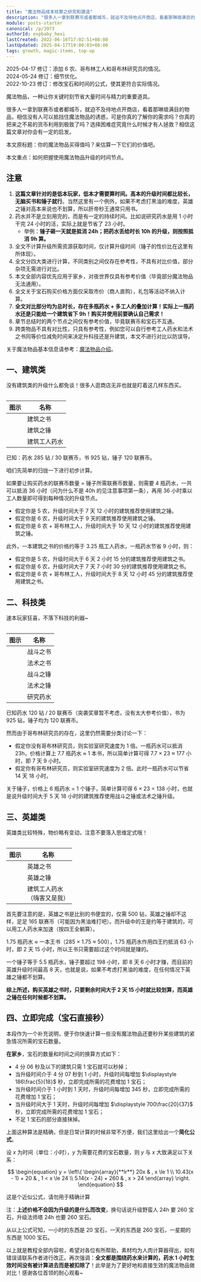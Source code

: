 ```yaml
---
title: "魔法物品成本核算之研究和建造"
description: "很多人一拿到联赛币或者都城币，就迫不及待地点开商店，看着那琳琅满目的物品，相信没有人可以抵挡住魔法物品的诱惑，可是你真的了解你的需求吗？你真的把来之不易的货币利用到极致了吗？选择困难症究竟什么时候才有人拯救？相信这篇文章对你会有一定的启发。"
module: posts-starter
canonical: /p/3973
authorId: expbaby_hexi
lastCreated: 2022-06-16T17:02:51+08:00
lastUpdated: 2025-04-17T19:00:03+08:00
tags: growth, magic-items, top-up
---
```


<PostHistory>
2025-04-17 修订：添加 6 农、哥布林工人和哥布林研究员的情况。<br>
2024-05-24 修订：细节优化。<br>
2022-10-23 修订：修改宝石和时间的公式，使其更符合实际情况。
</PostHistory>

<Pic src="/p/1073/Magic_Items_info.png" width="231" height="187" alt="魔法物品宣传图" :lazyLoading="false" />

<PCenter>魔法物品，一种让你关键时刻节省大量时间与精力的重要道具。</PCenter>

很多人一拿到联赛币或者都城币，就迫不及待地点开商店，看着那琳琅满目的物品，相信没有人可以抵挡住魔法物品的诱惑，可是你真的了解你的需求吗？你真的把来之不易的货币利用到极致了吗？选择困难症究竟什么时候才有人拯救？相信这篇文章对你会有一定的启发。

本文原标题：你的魔法物品买得值吗？来估算一下它们的价值吧。

本文重点：如何把握使用魔法物品升级的时间节点。

## 注意

1. **这篇文章针对的是低本玩家，低本才需要算时间。高本的升级时间都比较长，无脑买书和锤子就行**。当然这里有一个例外，如果不考虑打黑油的难度，英雄之锤对高本来说也不划算，所以肝帝秒王通常只用书。
2. 药水并不是立刻用完的，而是有一定的持续时间。比如说研究药水是用 1 小时干完 24 小时的活，实际上就是节省了 23 小时。
    - 举例：**锤子砸一天就是抵消 24h；把药水丢给时长 10h 的升级，则按照抵消 9h 算。**
3. 全文不计算升级所需资源获取时间，仅计算升级时间（锤子的性价比在这里有所体现）。
4. 全文分四大类进行计算，不同类别之间仅存在参考性，不具有对比价值，部分杂项无需进行对比。
5. 本文全部内容优先应用于家乡，对夜世界仅具有参考价值（毕竟部分魔法物品无法通用）。
6. 全文关于宝石购买价格方面仅采取市价（商人直购），礼包等活动不纳入计算。
7. **全文对比部分均为总时长，存在多瓶药水 + 多工人的叠加计算！实际上一瓶药水还是只能给一个建筑省下 9h！购买并使用前要确认自己需求！**
8. 章节总结时的两个节点之间仅有参考价值，毕竟联赛币和宝石不互通。
9. 跨类物品不具有对比性，只具有参考性，例如您可以自行参考工人药水和法术之书同等价位减免时间来决定升科技还是升建筑，本文不进行对比以防误导。

关于魔法物品基本信息请参考：[魔法物品介绍](/p/1073)。

## 一、建筑类

没有建筑类的升级什么都免谈！很多人逛商店无非也就是盯着这几样东西买。

<Table maxWidth="300px">
    <table>
        <thead>
        <tr>
            <th class="cp-table-col-icon">图示</th>
            <th class="cp-table-col-name">名称</th>
        </tr>
        </thead>
        <tbody>
        <tr>
            <td class="cp-table-col-icon">
                <Pic src="/p/1073/Book_of_Building.png" alt="建筑之书" width="190" height="239" />
            </td>
            <td class="cp-table-col-name">建筑之书</td>
        </tr>
        <tr>
            <td class="cp-table-col-icon">
                <Pic src="/p/1073/Hammer_of_Building.png" alt="建筑之锤" width="164" height="212" />
            </td>
            <td class="cp-table-col-name">建筑之锤</td>
        </tr>
        <tr>
            <td class="cp-table-col-icon">
                <Pic src="/p/1073/Builder_Potion.png" alt="建筑工人药水" width="193" height="254" />
            </td>
            <td class="cp-table-col-name">建筑工人药水</td>
        </tr>
        </tbody>
    </table>
</Table>

已知：药水 285 钻 / 30 联赛币，书 925 钻，锤子 120 联赛币。

咱们先简单的归拢一下进行初步计算。

如果要让购买药水的联赛币数量 = 锤子所需联赛币数量，则需要 4 瓶药水，一共可以抵消 36 小时（问为什么不是 40h 的见注意事项第一条），再用 36 小时乘以工人数量即可得到每种情况的升级节点。

- 假定你是 5 农，升级时间大于 7 天 12 小时的建筑推荐使用建筑之锤。
- 假定你是 6 农，升级时间大于 9 天的建筑推荐使用建筑之锤。
- 假定你是 6 农 + 哥布林工人，升级时间大于 10 天 12 小时的建筑推荐使用建筑之锤。

此外，一本建筑之书的价格约等于 3.25 瓶工人药水，一瓶药水节省 9 小时，则：

- 假定你是 5 农，升级时间大于 6 天 2 小时 15 分的建筑推荐使用建筑之书。
- 假定你是 6 农，升级时间大于 7 天 7 小时 30 分的建筑推荐使用建筑之书。
- 假定你是 6 农 + 哥布林工人，升级时间大于 8 天 12 小时 45 分的建筑推荐使用建筑之书。

## 二、科技类

速本玩家狂喜，不落下科技的利器~

<Table maxWidth="300px">
    <table>
        <thead>
        <tr>
            <th class="cp-table-col-icon">图示</th>
            <th class="cp-table-col-name">名称</th>
        </tr>
        </thead>
        <tbody>
        <tr>
            <td class="cp-table-col-icon">
                <Pic src="/p/1073/Book_of_Fighting.png" alt="战斗之书" width="190" height="239" />
            </td>
            <td class="cp-table-col-name">战斗之书</td>
        </tr>
        <tr>
            <td class="cp-table-col-icon">
                <Pic src="/p/1073/Book_of_Spells.png" alt="法术之书" width="190" height="239" />
            </td>
            <td class="cp-table-col-name">法术之书</td>
        </tr>
        <tr>
            <td class="cp-table-col-icon">
                <Pic src="/p/1073/Hammer_of_Fighting.png" alt="战斗之锤" width="164" height="212" />
            </td>
            <td class="cp-table-col-name">战斗之锤</td>
        </tr>
        <tr>
            <td class="cp-table-col-icon">
                <Pic src="/p/1073/Hammer_of_Spells.png" alt="法术之锤" width="164" height="212" />
            </td>
            <td class="cp-table-col-name">法术之锤</td>
        </tr>
        <tr>
            <td class="cp-table-col-icon">
                <Pic src="/p/1073/Research_Potion.png" alt="研究药水" width="193" height="254" />
            </td>
            <td class="cp-table-col-name">研究药水</td>
        </tr>
        </tbody>
    </table>
</Table>

已知药水 120 钻 / 20 联赛币（突袭奖章暂不考虑，没有太大参考价值），书为 925 钻，锤子均为 120 联赛币。

然而由于哥布林研究员的存在，这里仍然需要分类讨论一下：

- 假定你没有哥布林研究员，则实验室研究速度为 1 倍。一瓶药水可以抵消 23h，价格计算上 7.7 瓶药水 ≈ 1 本书，所以简单计算可得 7.7 × 23 ≈ 177 小时，即 7 天 9 小时。
- 假定你有哥布林研究员，则实验室研究速度为 2 倍。此时一瓶药水可以节省 14 天 18 小时。

关于锤子，价格上 6 瓶药水 = 1 个锤子，简单计算可得 6 × 23 = 138 小时，也就是说升级时间大于 5 天 18 小时的建筑推荐使用战斗之锤或法术之锤升级。

## 三、英雄类

英雄类比较特殊，物价略有变动，注意不要落入思维定式哦！

<Table maxWidth="300px">
    <table>
        <thead>
        <tr>
            <th class="cp-table-col-icon">图示</th>
            <th class="cp-table-col-name">名称</th>
        </tr>
        </thead>
        <tbody>
        <tr>
            <td class="cp-table-col-icon">
                <Pic src="/p/1073/Book_of_Heroes.png" alt="英雄之书" width="190" height="239" />
            </td>
            <td class="cp-table-col-name">英雄之书</td>
        </tr>
        <tr>
            <td class="cp-table-col-icon">
                <Pic src="/p/1073/Hammer_of_Heroes.png" alt="英雄之锤" width="164" height="212" />
            </td>
            <td class="cp-table-col-name">英雄之锤</td>
        </tr>
        <tr>
            <td class="cp-table-col-icon">
                <Pic src="/p/1073/Builder_Potion.png" alt="建筑工人药水" width="193" height="254" />
            </td>
            <td class="cp-table-col-name">建筑工人药水<br>（嗨害又是我）</td>
        </tr>
        </tbody>
    </table>
</Table>

首先要注意的是，英雄之书是比别的书便宜的，仅需 500 钻，英雄之锤却不这样，足足 165 联赛币（可能因为黑油难打吧）。而升级中的王是约等于建筑的，可以用工人药水来加速（按四王全躺算）。

1.75 瓶药水 ≈ 一本王书（285 × 1.75 ≈ 500），1.75 瓶药水作用四王约抵消 63 小时，即 2 天 15 小时，所以王书只需要超过这个时间就是赚的。

一个锤子等于 5.5 瓶药水，锤子要超过 198 小时，即 8 天 6 小时才赚，而目前的英雄升级时间最高 8 天，也就是说，如果不考虑打黑油的难度，在任何情况下英雄之锤都不划算。

**综上所述，购买英雄之书时，只要剩余时间大于 2 天 15 小时就比较划算，而英雄之锤在任何时候都不划算。**

## 四、立即完成（宝石直接秒）

本段作为一个补充说明，便于你快速计算一些没有魔法物品还要秒升某些建筑的紧急情况所需的宝石数量。

**在家乡**，宝石的数量和时间之间的换算方式如下：

- 4 分 06 秒及以下的建筑只需 1 宝石就可以秒掉；
- 当升级时间介于 4 分 07 秒到 1 小时，升级时间每增加 $\displaystyle 186\frac{5}{18}$ 秒，立即完成所需的花费增加 1 宝石；
- 当升级时间介于 1 小时到 1 天时，升级时间每增加 $345$ 秒，立即完成所需的花费增加 1 宝石；
- 当升级时间大于 1 天时，升级时间每增加 $\displaystyle 700\frac{20}{37}$ 秒，立即完成所需的花费增加 1 宝石；
- 不足 1 宝石的部分直接抹掉。

上面这种算法是精确，但是日常计算的时候非常不方便，我们这里给出一个**简化公式**。

设 $x$ 为时间（单位：小时），$y$ 为需要花费的宝石数量，则 $y$ 与 $x$ 大致满足以下关系：

$$
\begin{equation}  
y = \left\{
    \begin{array}{**lr**}  
        20x & , x \le 1 \\
        10.43(x - 1) + 20 & , 1 < x \le 24 \\
        5.14(x - 24) + 260 & , x > 24
    \end{array}
\right.
\end{equation}
$$

<pCaption>这是个近似公式，请勿用于精确计算</pCaption>

注：**上述价格不会因为升级的是什么而改变**，换句话说升级野蛮人 24h 要 260 宝石，升级法师塔 24h 也要 260 宝石。

从以上公式可知，一小时的东西是 20 宝石，一天的东西是 260 宝石，一星期的东西是 1000 宝石。

以上就是教程全部内容啦，希望对各位有所帮助，素材均为人肉计算器得出，如有错误请联系作者进行改正。再次强调：**全文都是围绕药水来计算的，药水 1 小时生效时间没有被计算进去而是被扣除了**！此举是为了更好地和直接生效的魔法物品做对比！感谢各位首领的耐心观看~